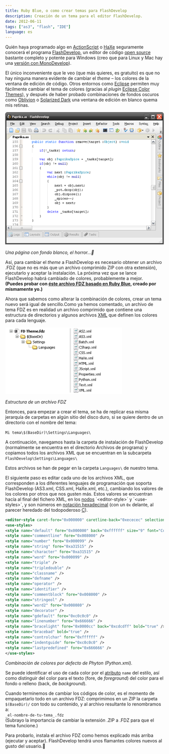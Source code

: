 ```yaml
---
title: Ruby Blue, o como crear temas para FlashDevelop
description: Creación de un tema para el editor FlashDevelop.
date: 2012-06-11
tags: ["as3", "flash", "IDE"]
language: es
---
```


Quién haya programado algo en [ActionScript](http://es.wikipedia.org/wiki/ActionScript) o [HaXe](http://haxe.org/) seguramente conocerá el programa [FlashDevelop](http://www.flashdevelop.org/), un editor de código [open source](http://en.wikipedia.org/wiki/Open_source "Código abierto") bastante completo y potente para Windows (creo que para Linux y Mac hay una [versión con MonoDevelop](http://www.joshuagranick.com/blog/?p=753)).

El único inconveniente que le veo (que más quieres, es gratuito) es que no hay ninguna manera evidente de cambiar el _theme_ – los colores de la ventana de edición de código. Otros entornos como [Eclipse](http://www.eclipse.org/) permiten muy fácilmente cambiar el tema de colores (gracias al _plugin_ [Eclipse Color Themes](http://eclipsecolorthemes.org/)), y después de haber probado combinaciones de fondos oscuros como [Oblivion](http://eclipsecolorthemes.org/?view=theme&id=1) o [Solarized Dark](http://eclipsecolorthemes.org/?view=theme&id=1115) una ventana de edición en blanco quema mis retinas.

![Pantalla de edición de FlashDevelop](/img/blog/fdtheme-1.png)

_Una página con fondo blanco, el horror…_

Así, para cambiar el _theme_ a FlashDevelop es necesario obtener un archivo .FDZ (que no es más que un archivo comprimido ZIP con otra extensión), ejecutarlo y aceptar la instalación. La próxima vez que se lance FlashDevelop habrá cambiado de colores, probablemente a mejor.  
**(Puedes probar con [éste archivo FDZ basado en Ruby Blue](http://www.mediafire.com/?p735dywb2npnu2y), creado por mismamente yo.)**

Ahora que sabemos como alterar la combinación de colores, crear un tema nuevo será igual de sencillo.Como ya hemos comentado, un archivo de tema FDZ es en realidad un archivo comprimido que contiene una estructura de directorios y algunos archivos [XML](http://www.w3.org/XML/) que definen los colores para cada lenguaje.

![Estructura de un archivo FDZ](/img/blog/fdtheme-2.png)

_Estructura de un archivo FDZ_

Entonces, para empezar a crear el tema, se ha de replicar esa misma jerarquía de carpetas en algún sitio del disco duro, si se quiere dentro de un directorio con el nombre del tema:

`Mi tema\$(BaseDir)\Settings\Languages\`

A continuación, navegamos hasta la carpeta de instalación de FlashDevelop (normalmente se encuentra en el directorio Archivos de programa) y copiamos todos los archivos XML que se encuentran en la subcarpeta  
`FlashDevelop\Settings\Languages\`

Estos archivos se han de pegar en la carpeta `Languages\` de nuestro tema.

El siguiente paso es editar cada uno de los archivos XML, que corresponden a los diferentes lenguajes de programación que soporta FlashDevelop (AS3.xml, CSS.xml, HaXe.xml, etc.), cambiando los valores de los colores por otros que nos gusten más. Estos valores se encuentran hacía al final del fichero XML, en los [nodos](http://en.wikipedia.org/wiki/Node_(computer_science)) `<editor-style>` y `<use-styles>`, y son números en [notación hexadecimal](http://es.kioskea.net/contents/base/hexa.php3) (con un `0x` delante, al parecer heredado del todopoderoso [C](http://es.wikipedia.org/wiki/C_(lenguaje_de_programaci%C3%B3n))).

```xml
<editor-style caret-fore="0x000000" caretline-back="0xececec" selection-fore="0xffffff" selection-back="0x3399ff" />  
<use-styles>  
<style name="default" fore="0x000000" back="0xffffff" size="9" font="Courier New" />  
<style name="commentline" fore="0x008000" />  
<style name="number" fore="0x000099" />  
<style name="string" fore="0xa31515" />  
<style name="character" fore="0xa31515" />  
<style name="word" fore="0x000099" />  
<style name="triple" />  
<style name="tripledouble" />  
<style name="classname" />  
<style name="defname" />  
<style name="operator" />  
<style name="identifier" />  
<style name="commentblock" fore="0x008000" />  
<style name="stringeol" />  
<style name="word2" fore="0x008080" />  
<style name="decorator" />  
<style name="gdefault" fore="0xc0c0c0" />  
<style name="linenumber" fore="0x666666" />  
<style name="bracelight" fore="0x0000cc" back="0xcdcdff" bold="true" />  
<style name="bracebad" bold="true" />  
<style name="controlchar" fore="0xffffff" />  
<style name="indentguide" fore="0xc0c0c0" />  
<style name="lastpredefined" fore="0x666666" />  
</use-styles>  
```

_Combinación de colores por defecto de Phyton (Python.xml)._

Se puede identificar el uso de cada color por el [atributo](http://en.wikipedia.org/wiki/XML#Key_terminology) `name` del estilo, así como distinguir del color para el texto (fore, de _foreground_) del color para el fondo o relleno (back, de _background_).

Cuando terminemos de cambiar los códigos de color, es el momento de empaquetarlo todo en un archivo FDZ: comprimimos en un ZIP la carpeta `$(BaseDir)/` con todo su contenido, y al archivo resultante lo renombramos a:  
`_el-nombre-de-tu-tema_.fdz`  
(Subrayo la importancia de cambiar la extensión .ZIP a .FDZ para que el tema funcione.)

Para probarlo, instala el archivo FDZ como hemos explicado más arriba (ejecutar y aceptar). FlashDevelop tendrá unos flamantes colores nuevos al gusto del usuario.
